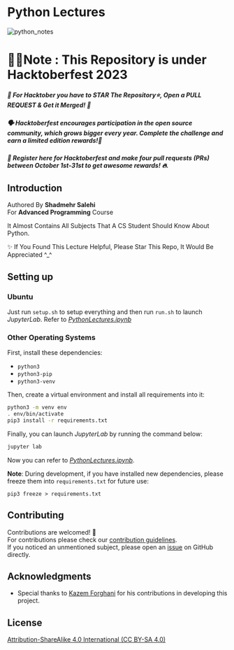 # Python Lectures
![python_notes](https://github.com/shadmehr-salehi/Python-Lectures/assets/56414145/3bf8e610-d042-4a69-82ea-c5d11dfa2a4d)

# 🎉🎊Note : This Repository is under Hacktoberfest 2023
##### 🔴 For Hacktober you have to STAR The Repository⭐, Open a PULL REQUEST & Get it Merged! 🎉 <br>
##### 🗣 Hacktoberfest encourages participation in the open source community, which grows bigger every year. Complete the challenge and earn a limited edition rewards!🚀 <br>
##### 📢 Register here for Hacktoberfest and make four pull requests (PRs) between October 1st-31st to get awesome rewards! 🔥.

## Introduction

Authored By **Shadmehr Salehi**
<br>
For **Advanced Programming** Course

It Almost Contains All Subjects That A CS Student Should Know About Python.
<br>


✨ If You Found This Lecture Helpful, Please Star This Repo, It Would Be Appreciated ^_^

## Setting up

### Ubuntu

Just run `setup.sh` to setup everything and then run `run.sh` to launch *JupyterLab*. Refer to [*PythonLectures.ipynb*](/PythonLectures.ipynb)

### Other Operating Systems

First, install these dependencies:

- `python3`
- `python3-pip`
- `python3-venv`

Then, create a virtual environment and install all requirements into it:

```bash
python3 -m venv env
. env/bin/activate
pip3 install -r requirements.txt
```

Finally, you can launch *JupyterLab* by running the command below:

```bash
jupyter lab
```

Now you can refer to [*PythonLectures.ipynb*](/PythonLectures.ipynb).

**Note**: During development, if you have installed new dependencies, please freeze them into `requirements.txt` for future use:

```shell
pip3 freeze > requirements.txt
```
## Contributing
Contributions are welcomed! 🎉 <br>
For contributions please check our [contribution guidelines](/CONTRIBUTING.md). <br>
If you noticed an unmentioned subject, please open an [issue](https://github.com/shadmehr-salehi/Python-Lectures/issues) on GitHub directly.

## Acknowledgments
- Special thanks to [Kazem Forghani](https://github.com/k-forghani) for his contributions in developing this project.

## License

[Attribution-ShareAlike 4.0 International (CC BY-SA 4.0)](/LICENSE.md)
